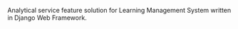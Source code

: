 Analytical service feature solution for Learning Management System written in Django Web Framework.
